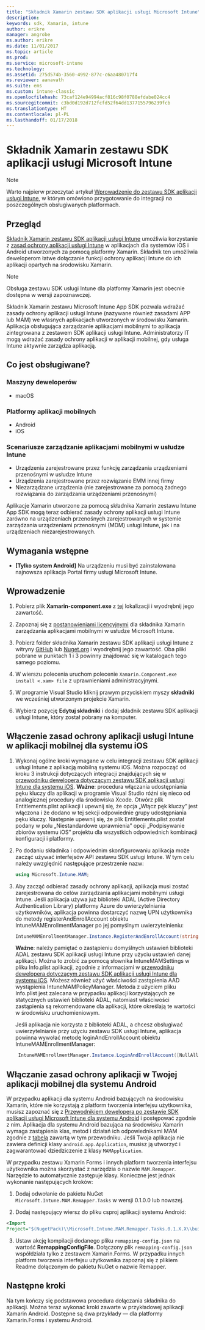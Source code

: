 ```yaml
---
title: "Składnik Xamarin zestawu SDK aplikacji usługi Microsoft Intune"
description: 
keywords: sdk, Xamarin, intune
author: erikre
manager: angrobe
ms.author: erikre
ms.date: 11/01/2017
ms.topic: article
ms.prod: 
ms.service: microsoft-intune
ms.technology: 
ms.assetid: 275d574b-3560-4992-877c-c6aa480717f4
ms.reviewer: aanavath
ms.suite: ems
ms.custom: intune-classic
ms.openlocfilehash: 73caf124e94994acf816c98f0788efdabe024cc4
ms.sourcegitcommit: c3bd0d192d712fcfd52f64dd1377155796239fcb
ms.translationtype: HT
ms.contentlocale: pl-PL
ms.lasthandoff: 01/17/2018
---
```

# <a name="microsoft-intune-app-sdk-xamarin-component"></a>Składnik Xamarin zestawu SDK aplikacji usługi Microsoft Intune

> [!NOTE]
> Warto najpierw przeczytać artykuł [Wprowadzenie do zestawu SDK aplikacji usługi Intune](app-sdk-get-started.md), w którym omówiono przygotowanie do integracji na poszczególnych obsługiwanych platformach.



## <a name="overview"></a>Przegląd
[Składnik Xamarin zestawu SDK aplikacji usługi Intune](https://github.com/msintuneappsdk/intune-app-sdk-xamarin) umożliwia korzystanie z [zasad ochrony aplikacji usługi Intune](/intune-classic/deploy-use/protect-app-data-using-mobile-app-management-policies-with-microsoft-intune) w aplikacjach dla systemów iOS i Android utworzonych za pomocą platformy Xamarin. Składnik ten umożliwia deweloperom łatwe dołączanie funkcji ochrony aplikacji Intune do ich aplikacji opartych na środowisku Xamarin.

> [!NOTE]
> Obsługa zestawu SDK usługi Intune dla platformy Xamarin jest obecnie dostępna w wersji zapoznawczej. 

Składnik Xamarin zestawu Microsoft Intune App SDK pozwala wdrażać zasady ochrony aplikacji usługi Intune (nazywane również zasadami APP lub MAM) we własnych aplikacjach utworzonych w środowisku Xamarin. Aplikacja obsługująca zarządzanie aplikacjami mobilnymi to aplikacja zintegrowana z zestawem SDK aplikacji usługi Intune. Administratorzy IT mogą wdrażać zasady ochrony aplikacji w aplikacji mobilnej, gdy usługa Intune aktywnie zarządza aplikacją.

## <a name="whats-supported"></a>Co jest obsługiwane?

### <a name="developer-machines"></a>Maszyny deweloperów
* macOS


### <a name="mobile-app-platforms"></a>Platformy aplikacji mobilnych
* Android
* iOS


### <a name="intune-mobile-application-management-scenarios"></a>Scenariusze zarządzanie aplikacjami mobilnymi w usłudze Intune

* Urządzenia zarejestrowane przez funkcję zarządzania urządzeniami przenośnymi w usłudze Intune
* Urządzenia zarejestrowane przez rozwiązanie EMM innej firmy
* Niezarządzane urządzenia (nie zarejestrowane za pomocą żadnego rozwiązania do zarządzania urządzeniami przenośnymi)

Aplikacje Xamarin utworzone za pomocą składnika Xamarin zestawu Intune App SDK mogą teraz odbierać zasady ochrony aplikacji usługi Intune zarówno na urządzeniach przenośnych zarejestrowanych w systemie zarządzania urządzeniami przenośnymi (MDM) usługi Intune, jak i na urządzeniach niezarejestrowanych.

## <a name="prerequisites"></a>Wymagania wstępne

* **[Tylko system Android]** Na urządzeniu musi być zainstalowana najnowsza aplikacja Portal firmy usługi Microsoft Intune.

## <a name="get-started"></a>Wprowadzenie

1.  Pobierz plik **Xamarin-component.exe** z [tej](https://components.xamarin.com/submit/xpkg) lokalizacji i wyodrębnij jego zawartość.

2. Zapoznaj się z [postanowieniami licencyjnymi](https://components.xamarin.com/license/microsoft.intune.mam) dla składnika Xamarin zarządzania aplikacjami mobilnymi w usłudze Microsoft Intune.

3.  Pobierz folder składnika Xamarin zestawu SDK aplikacji usługi Intune z witryny [GitHub](https://github.com/msintuneappsdk/intune-app-sdk-xamarin) lub [Nuget.org](https://www.nuget.org/profiles/msintuneappsdk) i wyodrębnij jego zawartość. Oba pliki pobrane w punktach 1 i 3 powinny znajdować się w katalogach tego samego poziomu.

4.  W wierszu polecenia uruchom polecenie `Xamarin.Component.exe install <.xam> file` z uprawnieniami administracyjnymi.

5.  W programie Visual Studio kliknij prawym przyciskiem myszy **składniki** we wcześniej utworzonym projekcie Xamarin.

6.  Wybierz pozycję **Edytuj składniki** i dodaj składnik zestawu SDK aplikacji usługi Intune, który został pobrany na komputer.



## <a name="enabling-intune-app-protection-polices-in-your-ios-mobile-app"></a>Włączenie zasad ochrony aplikacji usługi Intune w aplikacji mobilnej dla systemu iOS
1.  Wykonaj ogólne kroki wymagane w celu integracji zestawu SDK aplikacji usługi Intune z aplikacją mobilną systemu iOS. Można rozpocząć od kroku 3 instrukcji dotyczących integracji znajdujących się w [przewodniku dewelopera dotyczącym zestawu SDK aplikacji usługi Intune dla systemu iOS](app-sdk-ios.md#build-the-sdk-into-your-mobile-app).
    **Ważne**: procedura włączania udostępniania pęku kluczy dla aplikacji w programie Visual Studio różni się nieco od analogicznej procedury dla środowiska Xcode. Otwórz plik Entitlements.plist aplikacji i upewnij się, że opcja „Włącz pęk kluczy” jest włączona i że dodano w tej sekcji odpowiednie grupy udostępniania pęku kluczy. Następnie upewnij się, że plik Entitlements.plist został podany w polu „Niestandardowe uprawnienia” opcji „Podpisywanie zbiorów systemu iOS” projektu dla wszystkich odpowiednich kombinacji konfiguracji i platformy.
2.  Po dodaniu składnika i odpowiednim skonfigurowaniu aplikacja może zacząć używać interfejsów API zestawu SDK usługi Intune. W tym celu należy uwzględnić następujące przestrzenie nazw:

      ```csharp
      using Microsoft.Intune.MAM;
      ```
3.    Aby zacząć odbierać zasady ochrony aplikacji, aplikacja musi zostać zarejestrowana do celów zarządzania aplikacjami mobilnymi usługi Intune. Jeśli aplikacja używa już biblioteki ADAL (Active Directory Authentication Library) platformy Azure do uwierzytelniania użytkowników, aplikacja powinna dostarczyć nazwę UPN użytkownika do metody registerAndEnrollAccount obiektu IntuneMAMEnrollmentManager po jej pomyślnym uwierzytelnieniu:
      ```csharp
      IntuneMAMEnrollmentManager.Instance.RegisterAndEnrollAccount(string identity);
      ```
      **Ważne**: należy pamiętać o zastąpieniu domyślnych ustawień biblioteki ADAL zestawu SDK aplikacji usługi Intune przy użyciu ustawień danej aplikacji. Można to zrobić za pomocą słownika IntuneMAMSettings w pliku Info.plist aplikacji, zgodnie z informacjami w [przewodniku dewelopera dotyczącym zestawu SDK aplikacji usługi Intune dla systemu iOS](app-sdk-ios.md#configure-settings-for-the-intune-app-sdk). Możesz również użyć właściwości zastąpienia AAD wystąpienia IntuneMAMPolicyManager. Metoda z użyciem pliku Info.plist jest zalecana w przypadku aplikacji korzystających ze statycznych ustawień biblioteki ADAL, natomiast właściwości zastąpienia są rekomendowane dla aplikacji, które określają te wartości w środowisku uruchomieniowym. 
      
      Jeśli aplikacja nie korzysta z biblioteki ADAL, a chcesz obsługiwać uwierzytelnianie przy użyciu zestawu SDK usługi Intune, aplikacja powinna wywołać metodę loginAndEnrollAccount obiektu IntuneMAMEnrollmentManager:
      ```csharp
       IntuneMAMEnrollmentManager.Instance.LoginAndEnrollAccount([NullAllowed] string identity);
      ```

## <a name="enabling-app-protection-policies-in-your-android-mobile-app"></a>Włączanie zasad ochrony aplikacji w Twojej aplikacji mobilnej dla systemu Android
W przypadku aplikacji dla systemu Android bazujących na środowisku Xamarin, które nie korzystają z platform tworzenia interfejsu użytkownika, musisz zapoznać się z [Przewodnikiem dewelopera po zestawie SDK aplikacji usługi Microsoft Intune dla systemu Android](app-sdk-android.md) i postępować zgodnie z nim. Aplikacja dla systemu Android bazująca na środowisku Xamarin wymaga zastąpienia klas, metod i działań ich odpowiednikami MAM zgodnie z [tabelą](app-sdk-android.md#replace-classes-methods-and-activities-with-their-mam-equivalent) zawartą w tym przewodniku. Jeśli Twoja aplikacja nie zawiera definicji klasy `android.app.Application`, musisz ją utworzyć i zagwarantować dziedziczenie z klasy `MAMApplication`.

W przypadku zestawu Xamarin Forms i innych platform tworzenia interfejsu użytkownika można skorzystać z narzędzia o nazwie `MAM.Remapper`. Narzędzie to automatycznie zastępuje klasy. Konieczne jest jednak wykonanie następujących kroków:

1.  Dodaj odwołanie do pakietu NuGet `Microsoft.Intune.MAM.Remapper.Tasks` w wersji 0.1.0.0 lub nowszej.

2.  Dodaj następujący wiersz do pliku csproj aplikacji systemu Android:
  ```xml
  <Import
  Project="$(NugetPack)\\Microsoft.Intune.MAM.Remapper.Tasks.0.1.X.X\\build\\MonoAndroid10\\Microsoft.Intune.MAM.Remapper.targets" />
  ```

3.  Ustaw akcję kompilacji dodanego pliku `remapping-config.json` na wartość **RemappingConfigFile**. Dołączony plik `remapping-config.json` współdziała tylko z zestawem Xamarin.Forms. W przypadku innych platform tworzenia interfejsu użytkownika zapoznaj się z plikiem Readme dołączonym do pakietu NuGet o nazwie Remapper.

## <a name="next-steps"></a>Następne kroki

Na tym kończy się podstawowa procedura dołączania składnika do aplikacji. Można teraz wykonać kroki zawarte w przykładowej aplikacji Xamarin Android. Dostępne są dwa przykłady — dla platformy Xamarin.Forms i systemu Android.
